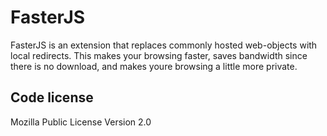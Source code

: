 # FasterJS

FasterJS is an extension that replaces commonly hosted web-objects with local redirects. This makes your browsing faster, saves bandwidth since there is no download, and makes youre browsing a little more private.

## Code license

Mozilla Public License Version 2.0
